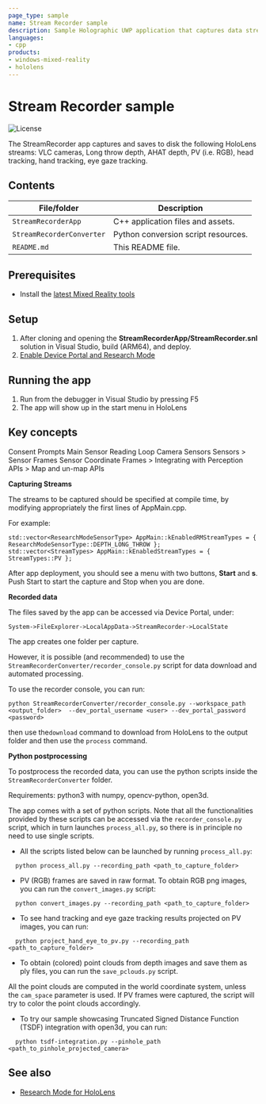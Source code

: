 ```yaml
---
page_type: sample
name: Stream Recorder sample
description: Sample Holographic UWP application that captures data streams and saves them to disk on HoloLens 2 devices.
languages:
- cpp
products:
- windows-mixed-reality
- hololens
---
```


# Stream Recorder sample 

![License](https://img.shields.io/badge/license-MIT-green.svg)

The StreamRecorder app captures and saves to disk the following HoloLens streams: VLC cameras, Long throw depth, AHAT depth, PV (i.e. RGB), head tracking, hand tracking, eye gaze tracking.

## Contents

| File/folder | Description |
|-------------|-------------|
| `StreamRecorderApp` | C++ application files and assets. |
| `StreamRecorderConverter` | Python conversion script resources. |
| `README.md` | This README file. |

## Prerequisites

* Install the [latest Mixed Reality tools](https://docs.microsoft.com/windows/mixed-reality/develop/install-the-tools?tabs=unity)

## Setup

1. After cloning and opening the **StreamRecorderApp/StreamRecorder.snl** solution in Visual Studio, build (ARM64), and deploy.
2. [Enable Device Portal and Research Mode](https://docs.microsoft.com/windows/mixed-reality/research-mode)

## Running the app

1. Run from the debugger in Visual Studio by pressing F5
2. The app will show up in the start menu in HoloLens

## Key concepts

Consent Prompts
Main Sensor Reading Loop
Camera Sensors
Sensors > Sensor Frames 
Sensor Coordinate Frames
    > Integrating with Perception APIs
    > Map and un-map APIs

**Capturing Streams**

The streams to be captured should be specified at compile time, by modifying appropriately the first lines of AppMain.cpp.

For example:
```
std::vector<ResearchModeSensorType> AppMain::kEnabledRMStreamTypes = { ResearchModeSensorType::DEPTH_LONG_THROW };
std::vector<StreamTypes> AppMain::kEnabledStreamTypes = { StreamTypes::PV };
```

After app deployment, you should see a menu with two buttons, **Start** and **s**. Push Start to start the capture and Stop when you are done.

**Recorded data**

The files saved by the app can be accessed via Device Portal, under:
```
System->FileExplorer->LocalAppData->StreamRecorder->LocalState
```
The app creates one folder per capture.

However, it is possible (and recommended) to use the `StreamRecorderConverter/recorder_console.py` script for data download and automated processing.

To use the recorder console, you can run:
```
python StreamRecorderConverter/recorder_console.py --workspace_path <output_folder>  --dev_portal_username <user> --dev_portal_password <password>
```

then use the`download` command to download from HoloLens to the output folder and then use the `process` command.

**Python postprocessing**

To postprocess the recorded data, you can use the python scripts inside the `StreamRecorderConverter` folder.

Requirements: python3 with numpy, opencv-python, open3d.

The app comes with a set of python scripts. Note that all the functionalities provided by these scripts can be accessed via the `recorder_console.py` script, which in turn launches `process_all.py`, so there is in principle no need to use single scripts.

- All the scripts listed below can be launched by running `process_all.py`:
```
  python process_all.py --recording_path <path_to_capture_folder>
```

- PV (RGB) frames are saved in raw format. To obtain RGB png images, you can run the `convert_images.py` script:
```
  python convert_images.py --recording_path <path_to_capture_folder>
```

- To see hand tracking and eye gaze tracking results projected on PV images, you can run:
```
  python project_hand_eye_to_pv.py --recording_path <path_to_capture_folder>
```

- To obtain (colored) point clouds from depth images and save them as ply files, you can run the `save_pclouds.py` script.

All the point clouds are computed in the world coordinate system, unless the `cam_space` parameter is used. If PV frames were captured, the script will try to color the point clouds accordingly.

- To try our sample showcasing Truncated Signed Distance Function (TSDF) integration with open3d, you can run:
```
  python tsdf-integration.py --pinhole_path <path_to_pinhole_projected_camera>
```

## See also

* [Research Mode for HoloLens](https://docs.microsoft.com/windows/mixed-reality/develop/platform-capabilities-and-apis/research-mode)